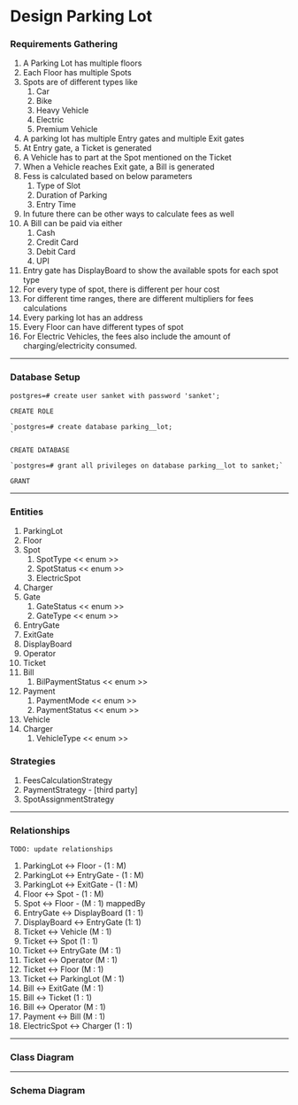 # Design Parking Lot

### Requirements Gathering
1. A Parking Lot has multiple floors
2. Each Floor has multiple Spots
3. Spots are of different types like 
   1. Car
   2. Bike
   3. Heavy Vehicle
   4. Electric
   5. Premium Vehicle
4. A parking lot has multiple Entry gates and multiple Exit gates
5. At Entry gate, a Ticket is generated
6. A Vehicle has to part at the Spot mentioned on the Ticket
7. When a Vehicle reaches Exit gate, a Bill is generated
8. Fess is calculated based on below parameters
   1. Type of Slot
   2. Duration of Parking
   3. Entry Time
9. In future there can be other ways to calculate fees as well
10. A Bill can be paid via either
    1. Cash
    2. Credit Card
    3. Debit Card
    4. UPI
11. Entry gate has DisplayBoard to show the available spots for each spot type
12. For every type of spot, there is different per hour cost
13. For different time ranges, there are different multipliers for fees calculations
14. Every parking lot has an address
15. Every Floor can have different types of spot
16. For Electric Vehicles, the fees also include the amount of charging/electricity consumed.

---

### Database Setup
    postgres=# create user sanket with password 'sanket';
    
    CREATE ROLE
    
    `postgres=# create database parking__lot;
    `
    
    CREATE DATABASE
    
    `postgres=# grant all privileges on database parking__lot to sanket;`
    
    GRANT

---

### Entities
1. ParkingLot
2. Floor
3. Spot
   1. SpotType << enum >>
   2. SpotStatus << enum >>
   3. ElectricSpot
4. Charger
5. Gate
   1. GateStatus << enum >>
   2. GateType << enum >>
6. EntryGate
7. ExitGate
8. DisplayBoard
9. Operator
10. Ticket
11. Bill
    1. BilPaymentStatus << enum >>
12. Payment
    1. PaymentMode << enum >>
    2. PaymentStatus << enum >>
13. Vehicle
14. Charger
    1. VehicleType << enum >>

### Strategies
1. FeesCalculationStrategy
2. PaymentStrategy - [third party]
3. SpotAssignmentStrategy

---

### Relationships

    TODO: update relationships

1. ParkingLot <-> Floor  - (1 : M)
2. ParkingLot <-> EntryGate - (1 : M)
3. ParkingLot <-> ExitGate - (1 : M)
4. Floor <-> Spot - (1 : M)
5. Spot <-> Floor - (M : 1) mappedBy
6. EntryGate <-> DisplayBoard (1 : 1)
7. DisplayBoard <-> EntryGate (1: 1)
8. Ticket <-> Vehicle (M : 1)
9. Ticket <-> Spot (1 : 1)
10. Ticket <-> EntryGate (M : 1)
11. Ticket <-> Operator (M : 1)
12. Ticket <-> Floor (M : 1)
13. Ticket <-> ParkingLot (M : 1)
14. Bill <-> ExitGate (M : 1)
15. Bill <-> Ticket (1 : 1)
16. Bill <-> Operator (M : 1)
17. Payment <-> Bill (M : 1)
18. ElectricSpot <-> Charger (1 : 1)

---

### Class Diagram



---

### Schema Diagram
